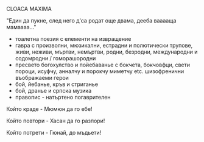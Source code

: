 CLOACA MAXIMA

"Един да пукне, след него д'са родат още двама, дееба вааааща мамаааа…"

- тоалетна поезия с елементи на извращение
- гавра с произволни, мюзикални, естрадни и полютически трупове, живи, неживи, мъртви, немъртви, родни, безродни, международни и содомродни / гоморашородни
- пресвето богохулство и пойебаванье с бокчета, бокчовфци, свети пороци, исуфчу, анналчу и порокчу миметчу etc. шизофренични въображаеми герои
- бой, йебанье, кръв и стриганье
- бой, дранье и српска музика
- правопис - натъртено погаврителен

Който краде - Мюмюн да го ебе!

Който повтори - Хасан да го разпори!

Който потрети - Гюнай, до мъдьети!

